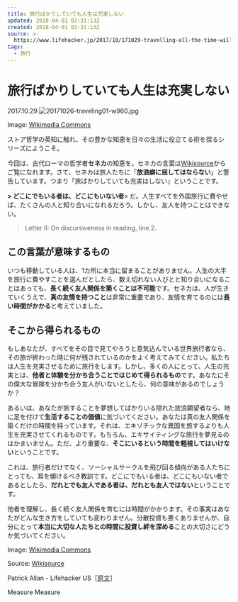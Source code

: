 ```yaml
---
title: 旅行ばかりしていても人生は充実しない
updated: 2018-04-01 02:31:13Z
created: 2018-04-01 02:31:13Z
source: >-
  https://www.lifehacker.jp/2017/10/171029-travelling-all-the-time-will-not-fulfill-you.html?utm_source=yahoo&utm_medium=news&utm_campaign=201803
tags:
  - 旅行
---
```


# 旅行ばかりしていても人生は充実しない

2017.10.29
![20171026-traveling01-w960.jpg](../_resources/20171026-traveling01-w960.jpg)

Image: [Wikimedia Commons](https://upload.wikimedia.org/wikipedia/commons/b/b1/0_S%C3%A9n%C3%A8que_-_Mus%C3%A9e_du_Prado_-_Cat._144_-_%282%29.JPG)

ストア哲学の英知に触れ、その豊かな知恵を日々の生活に役立てる術を探るシリーズにようこそ。

今回は、古代ローマの哲学者**セネカ**の知恵を。セネカの言葉は[Wikisource](https://en.wikisource.org/wiki/Moral_letters_to_Lucilius)からご覧になれます。さて、セネカは旅人たちに「**放浪癖に屈してはならない**」と警告しています。つまり「旅ばかりしていても充実はしない」ということです。

**> どこにでもいる者は、どこにもいない者**> だ。人生すべてを外国旅行に費やせば、たくさんの人と知り合いになれるだろう。しかし、友人を持つことはできない。

> Letter II: On discursiveness in reading, line 2.

## この言葉が意味するもの

いつも移動している人は、1カ所に本当に留まることがありません。人生の大半を旅行に費やすことを選んだとしたら、数え切れない人びとと知り合いになることはあっても、**長く続く友人関係を築くことは不可能**です。セネカは、人が生きていくうえで、**真の友情を持つこと**は非常に重要であり、友情を育てるのには**長い時間がかかる**と考えていました。

## そこから得られるもの

もしあなたが、すべてをその目で見てやろうと意気込んでいる世界旅行者なら、その旅が終わった時に何が残されているのかをよく考えてみてください。私たちは人生を充実させるために旅行をします。しかし、多くの人にとって、人生の充実とは、**他者と体験を分かち合うことではじめて得られるもの**です。あなたにその偉大な冒険を分かち合う友人がいないとしたら、何の意味があるのでしょうか？

あるいは、あなたが旅することを夢想してばかりいる隠れた放浪願望者なら、地に足を付けて**生活することの価値**に気づいてください。あなたは真の友人関係を築くだけの時間を持っています。それは、エキゾチックな異国を旅するよりも人生を充実させてくれるものです。もちろん、エキサイティングな旅行を夢見るのはかまいません。ただ、より重要な、**そこにいるという時間を軽視してはいけない**ということです。

これは、旅行者だけでなく、ソーシャルサークルを飛び回る傾向がある人たちにとっても、耳を傾けるべき教訓です。どこにでもいる者は、どこにもいない者であるとしたら、**だれとでも友人である者は、だれとも友人ではない**ということです。

他者を理解し、長く続く友人関係を育むには時間がかかります。その事実はあなたがどんな生き方をしていても変わりません。分散投資も悪くありませんが、自分にとって**本当に大切な人たちとの時間に投資し絆を深める**ことの大切さにどうか気づいてください。

Image: [Wikimedia Commons](https://upload.wikimedia.org/wikipedia/commons/b/b1/0_S%C3%A9n%C3%A8que_-_Mus%C3%A9e_du_Prado_-_Cat._144_-_%282%29.JPG)

Source: [Wikisource](https://en.wikisource.org/wiki/Moral_letters_to_Lucilius)

Patrick Allan - Lifehacker US［[原文](https://lifehacker.com/traveling-all-the-time-wont-fulfill-you-1819658189)］

Measure
Measure